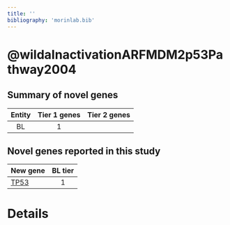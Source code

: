 ```yaml
---
title: ''
bibliography: 'morinlab.bib'
---
```


# @wildaInactivationARFMDM2p53Pathway2004
## Summary of novel genes

|Entity| Tier 1 genes| Tier 2 genes|
|:-:|:-:|:-:|
|BL|1||

## Novel genes reported in this study

|New gene|BL tier|
|:-|:-:|
|[TP53](TP53)|1 |

# Details

